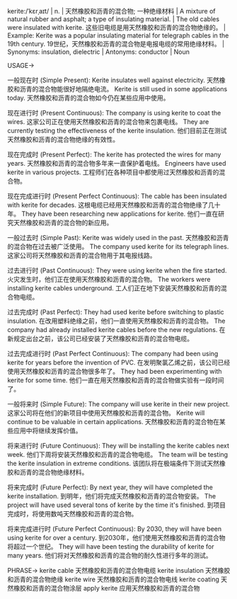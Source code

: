 kerite:/ˈkɛrˌaɪt/ | n. | 天然橡胶和沥青的混合物; 一种绝缘材料 | A mixture of natural rubber and asphalt; a type of insulating material. | The old cables were insulated with kerite.  这些旧电缆是用天然橡胶和沥青的混合物绝缘的。 | Example:  Kerite was a popular insulating material for telegraph cables in the 19th century. 19世纪，天然橡胶和沥青的混合物是电报电缆的常用绝缘材料。 | Synonyms: insulation, dielectric | Antonyms: conductor | Noun


USAGE->

一般现在时 (Simple Present):
Kerite insulates well against electricity. 天然橡胶和沥青的混合物能很好地隔绝电流。
Kerite is still used in some applications today.  天然橡胶和沥青的混合物如今仍在某些应用中使用。

现在进行时 (Present Continuous):
The company is using kerite to coat the wires. 这家公司正在使用天然橡胶和沥青的混合物来包裹电线。
They are currently testing the effectiveness of the kerite insulation. 他们目前正在测试天然橡胶和沥青的混合物绝缘的有效性。


现在完成时 (Present Perfect):
The kerite has protected the wires for many years. 天然橡胶和沥青的混合物多年来一直保护着电线。
Engineers have used kerite in various projects. 工程师们在各种项目中都使用过天然橡胶和沥青的混合物。

现在完成进行时 (Present Perfect Continuous):
The cable has been insulated with kerite for decades.  这根电缆已经用天然橡胶和沥青的混合物绝缘了几十年。
They have been researching new applications for kerite.  他们一直在研究天然橡胶和沥青的混合物的新应用。

一般过去时 (Simple Past):
Kerite was widely used in the past. 天然橡胶和沥青的混合物在过去被广泛使用。
The company used kerite for its telegraph lines. 这家公司将天然橡胶和沥青的混合物用于其电报线路。

过去进行时 (Past Continuous):
They were using kerite when the fire started.  火灾发生时，他们正在使用天然橡胶和沥青的混合物。
The workers were installing kerite cables underground.  工人们正在地下安装天然橡胶和沥青的混合物电缆。

过去完成时 (Past Perfect):
They had used kerite before switching to plastic insulation.  在改用塑料绝缘之前，他们一直使用天然橡胶和沥青的混合物。
The company had already installed kerite cables before the new regulations.  在新规定出台之前，该公司已经安装了天然橡胶和沥青的混合物电缆。

过去完成进行时 (Past Perfect Continuous):
The company had been using kerite for years before the invention of PVC.  在发明聚氯乙烯之前，该公司已经使用天然橡胶和沥青的混合物很多年了。
They had been experimenting with kerite for some time.  他们一直在用天然橡胶和沥青的混合物做实验有一段时间了。


一般将来时 (Simple Future):
The company will use kerite in their new project. 这家公司将在他们的新项目中使用天然橡胶和沥青的混合物。
Kerite will continue to be valuable in certain applications. 天然橡胶和沥青的混合物在某些应用中将继续发挥价值。

将来进行时 (Future Continuous):
They will be installing the kerite cables next week.  他们下周将安装天然橡胶和沥青的混合物电缆。
The team will be testing the kerite insulation in extreme conditions. 该团队将在极端条件下测试天然橡胶和沥青的混合物绝缘材料。


将来完成时 (Future Perfect):
By next year, they will have completed the kerite installation.  到明年，他们将完成天然橡胶和沥青的混合物安装。
The project will have used several tons of kerite by the time it's finished.  到项目完成时，将使用数吨天然橡胶和沥青的混合物。


将来完成进行时 (Future Perfect Continuous):
By 2030, they will have been using kerite for over a century. 到2030年，他们使用天然橡胶和沥青的混合物将超过一个世纪。
They will have been testing the durability of kerite for many years.  他们将对天然橡胶和沥青的混合物的耐久性进行多年的测试。


PHRASE->
kerite cable 天然橡胶和沥青的混合物电缆
kerite insulation 天然橡胶和沥青的混合物绝缘
kerite wire 天然橡胶和沥青的混合物电线
kerite coating 天然橡胶和沥青的混合物涂层
apply kerite  应用天然橡胶和沥青的混合物
